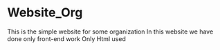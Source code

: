 # Website_Org 
This is the simple website for some organization
In this website we have done only front-end work
Only Html used
